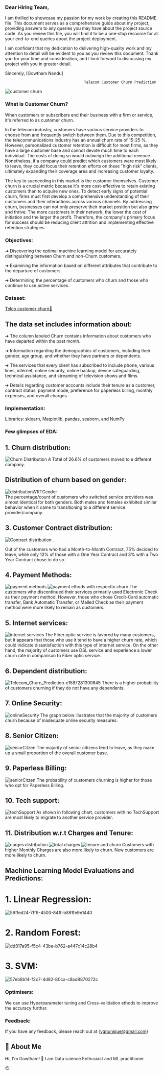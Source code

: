 ### Dear Hiring Team,

I am thrilled to showcase my passion for my work by creating this README file. This document serves as a comprehensive guide about my project, providing answers to any queries you may have about the project source code. As you review this file, you will find it to be a one-stop resource for all your end-to-end queries about the project deployment.

I am confident that my dedication to delivering high-quality work and my attention to detail will be evident to you as you review this document. Thank you for your time and consideration, and I look forward to discussing my project with you in greater detail.

Sincerely,
[Gowtham Nandu]





                                        Telecom Customer Churn Prediction

![customer churn](https://github.com/Gowthamnandu07/Churn-prediction-in-Telecom-Industry-using-Logistic-Regression./assets/118471519/6f88dff0-2238-4f0c-8b35-f9ecea26784f)

### What is Customer Churn?
When customers or subscribers end their business with a firm or service, it's referred to as customer churn. 

In the telecom industry, customers have various service providers to choose from and frequently switch between them. Due to this competition, the telecommunications industry has an annual churn rate of 15-25 %. However, personalized customer retention is difficult for most firms, as they have a large customer base and cannot devote much time to each individual. The costs of doing so would outweigh the additional revenue. Nonetheless, if a company could predict which customers were most likely to leave, they could focus their retention efforts on these "high risk" clients, ultimately expanding their coverage area and increasing customer loyalty. 


The key to succeeding in this market is the customer themselves. Customer churn is a crucial metric because it's more cost-effective to retain existing customers than to acquire new ones. To detect early signs of potential churn, firms must first develop a comprehensive understanding of their customers and their interactions across various channels. By addressing churn, businesses can not only preserve their market position but also grow and thrive. The more customers in their network, the lower the cost of initiation and the larger the profit. Therefore, the company's primary focus for success should be reducing client attrition and implementing effective retention strategies.


### Objectives:
➔ Discovering the optimal machine learning model for accurately distinguishing between Churn and non-Churn customers.

➔ Examining the information based on different attributes that contribute to the departure of customers.

➔ Determining the percentage of customers who churn and those who continue to use active services. 

  
 ### Dataset:
[Telco customer churn🙂](https://www.kaggle.com/bhartiprasad17/customer-churn-prediction/data)

## The data set includes information about:
➔ The column labeled Churn contains information about customers who have departed within the past month.

➔ Information regarding the demographics of customers, including their gender, age group, and whether they have partners or dependents.

➔ The services that every client has subscribed to include phone, various lines, internet, online security, online backup, device safeguarding, technical assistance, and      streaming of television shows and films.

➔ Details regarding customer accounts include their tenure as a customer, contract status, payment mode, preference for paperless billing, monthly expenses, and overall        charges.

### Implementation:
Libraries: sklearn, Matplotlib, pandas, seaborn, and NumPy

### Few glimpses of EDA:

## 1. Churn distribution:
![Churn Distribution](https://github.com/Gowthamnandu07/Churn-prediction-in-Telecom-Industry-using-Logistic-Regression./assets/118471519/650c3a97-bd3b-4c90-8116-bc6cb6b9ffea)    A Total of 26.6% of customers moved to a different company.

## Distribution of churn based on gender:
![distributionWRTGender](https://github.com/Gowthamnandu07/Churn-prediction-in-Telecom-Industry-using-Logistic-Regression./assets/118471519/3f2acf07-0a11-4044-9cf9-a40738f698ae)  
The percentage/count of customers who switched service providers was almost identical for both genders. Both males and females exhibited similar behavior when it came to transitioning to a different service provider/company.

## 3. Customer Contract distribution:
![Contract distribution](https://github.com/Gowthamnandu07/Churn-prediction-in-Telecom-Industry-using-Logistic-Regression./assets/118471519/e2385474-7e30-4b51-a411-d226110e6114) .

Out of the customers who had a Month-to-Month Contract, 75% decided to leave, while only 13% of those with a One Year Contract and 3% with a Two Year Contract chose to do so.

## 4. Payment Methods:
![payment methods](https://github.com/Gowthamnandu07/Churn-prediction-in-Telecom-Industry-using-Logistic-Regression./assets/118471519/0b0ede76-a93b-4f44-8844-cb876294a540)
![payment ethods with respectto churn](https://github.com/Gowthamnandu07/Churn-prediction-in-Telecom-Industry-using-Logistic-Regression./assets/118471519/f8b45b17-5d11-44ca-8738-3912e2971f6b) 
The customers who discontinued their services primarily used Electronic Check as their payment method. However, those who chose Credit-Card automatic transfer, Bank Automatic Transfer, or Mailed Check as their payment method were more likely to remain as customers.

## 5. Internet services:
![internet services](https://github.com/Gowthamnandu07/Churn-prediction-in-Telecom-Industry-using-Logistic-Regression./assets/118471519/e76dc7fe-3f5d-46a8-ac16-e574fd5adb7d) 
The Fiber optic service is favored by many customers, but it appears that those who use it tend to have a higher churn rate, which could indicate dissatisfaction with this type of internet service. On the other hand, the majority of customers use DSL service and experience a lower churn rate in comparison to Fiber optic service.

## 6. Dependent distribution:
![Telecom_Churn_Prediction-e1587281300645](https://github.com/Gowthamnandu07/Churn-prediction-in-Telecom-Industry-using-Logistic-Regression./assets/118471519/939cea37-4ac7-4432-ad10-65d3d97b08d3)
There is a higher probability of customers churning if they do not have any dependents.

## 7. Online Security:
![onlineSecurity](https://github.com/Gowthamnandu07/Churn-prediction-in-Telecom-Industry-using-Logistic-Regression./assets/118471519/89c209fd-cd96-491c-990e-2e7a3c921d1a)
The graph below illustrates that the majority of customers churn because of inadequate online security measures.

## 8. Senior Citizen:
![seniorCitzen](https://github.com/Gowthamnandu07/Churn-prediction-in-Telecom-Industry-using-Logistic-Regression./assets/118471519/37b0b162-feaa-4fd5-b60e-331366c20e20)
The majority of senior citizens tend to leave, as they make up a small proportion of the overall customer base.

## 9. Paperless Billing:
![seniorCitzen](https://github.com/Gowthamnandu07/Churn-prediction-in-Telecom-Industry-using-Logistic-Regression./assets/118471519/1427406d-332d-4cd5-8dbe-7a2d291471ab)
The probability of customers churning is higher for those who opt for Paperless Billing.

## 10. Tech support:
![techSupport](https://github.com/Gowthamnandu07/Churn-prediction-in-Telecom-Industry-using-Logistic-Regression./assets/118471519/19ba6543-d499-41b9-9933-0bca52697ba9)
As shown in following chart, customers with no TechSupport are most likely to migrate to another service provider.

## 11. Distribution w.r.t Charges and Tenure:
![carges distribution](https://github.com/Gowthamnandu07/Churn-prediction-in-Telecom-Industry-using-Logistic-Regression./assets/118471519/1aa2ed51-0ccf-4440-885a-bbde8f716ed8)
![total charges](https://github.com/Gowthamnandu07/Churn-prediction-in-Telecom-Industry-using-Logistic-Regression./assets/118471519/4c47c95f-fb54-4956-911d-33e4889d2a16)
![tenure and churn](https://github.com/Gowthamnandu07/Churn-prediction-in-Telecom-Industry-using-Logistic-Regression./assets/118471519/0e91e7ec-8d97-4591-bca1-15e89e9eff20)
Customers with higher Monthly Charges are also more likely to churn.
New customers are more likely to churn.

## Machine Learning Model Evaluations and Predictions:
# 1. Linear Regression:
![56ffed24-7ff9-4500-84ff-b891fe9e1440](https://github.com/Gowthamnandu07/Churn-prediction-in-Telecom-Industry-using-Logistic-Regression./assets/118471519/531c332f-90d4-487e-980a-587e033c73d8)

# 2. Random Forest:
![dd817a95-f5c4-43be-b762-a447c14c28b4](https://github.com/Gowthamnandu07/Churn-prediction-in-Telecom-Industry-using-Logistic-Regression./assets/118471519/5668fc2d-0209-45f4-a512-885ead134101)

# 3. SVM:
![57eb8b14-f2c7-4d82-80ca-c8ad8870272c](https://github.com/Gowthamnandu07/Churn-prediction-in-Telecom-Industry-using-Logistic-Regression./assets/118471519/0fd33c4a-8129-4e46-aea6-e36f94f1c392)





### Optimisers:
We can use Hyperparameter tuning and Cross-validation ethods to improve the accuracy further.

### Feedback:
If you have any feedback, please reach out at {vgnunique@gmail.com}

## 🚀 About Me
Hi, I'm Gowtham! 👋
I am Data science Enthusiast and ML practitioner.


😉








